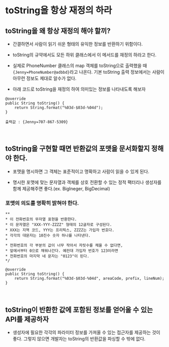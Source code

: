 <h1>toString을 항상 재정의 하라</h1>

<h2>toString을 왜 항상 재정의 해야 할끼?</h2>

- 간결하면서 사람이 읽기 쉬운 형태의 유익한 정보를 반환하기 위함이다.

- toString의 규약에서도 모든 하위 클래스에서 이 메서드를 재정의 하라고 한다.

- 실제로 PhoneNumber 클래스의 map 객체를 toString으로 출력했을 때 `{Jenny=PhoneNumber@adbbd}`라고 나온다. 기본 toString 출력 정보에서는 사람이 아무런 정보도 제대로 알수가 없다.

- 아래 코드로 toString을 재정의 하여 의미있는 정보를 나타내도록 해보자

```
@override
public String toString() {
    return String.format("%03d-$03d-%04d");
}
```

```
출력값 : {Jenny=707-867-5309}
```

<br>

<h2>toString을 구현할 때면 반환값의 포맷을 문서화할지 정해야 한다.</h2>

- 포맷을 명시하면 그 객체는 표준적이고 명확하고 사람이 읽을 수 있게 된다.

- 명시한 포맷에 맞는 문자열과 객체를 상호 전환할 수 있는 정적 팩터리나 생성자를 함께 제공해주면 좋다.(ex. BigIneger, BigDecimal)

<h3>포맷의 의도를 명확히 밝혀야 한다. </h3>

```
**
* 이 전화번호의 무자열 표현을 반환한다.
* 이 문자열은 "XXX-YYY-ZZZZ" 형태의 12글자로 구성된다.
* XXX는 지역 코드, YYY는 프리픽스, ZZZZ는 가입자 번호다.
* 각각의 대문자는 10진수 숫자 하나를 나타낸다.
*
* 전화번호의 각 부분의 값이 너무 작아서 자릿수를 채울 수 없다면,
* 앞에서부터 0으로 채워나간다. 예컨대 가입자 번호가 123이라면
* 전화번호의 마지막 네 문자는 "0123"이 된다.
*/

@override
public String toString() {
    return String.format("%03d-$03d-%04d", areaCode, prefix, lineNum);
}
```

<br>

<h2>toString이 반환한 값에 포함된 정보를 얻어올 수 있는 API를 제공하자</h2>

- 생성자에 필요한 각각의 파라미터 정보를 가져올 수 있는 접근자를 제공하는 것이 좋다. 그렇지 않으면 개발자는 toString의 반환값을 파싱할 수 밖에 없다.
